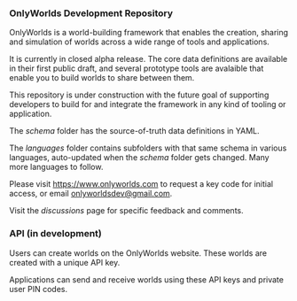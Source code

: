 ### OnlyWorlds Development Repository

OnlyWorlds is a world-building framework that enables the creation, sharing and simulation of worlds across a wide range of tools and applications.

It is currently in closed alpha release. The core data definitions are available in their first public draft, and several prototype tools are avalaible that enable you to build worlds to share between them.

This repository is under construction with the future goal of supporting developers to build for and integrate the framework in any kind of tooling or application.

The _schema_ folder has the source-of-truth data definitions in YAML.

The _languages_ folder contains subfolders with that same schema in various languages, auto-updated when the _schema_ folder gets changed. Many more languages to follow.

Please visit https://www.onlyworlds.com to request a key code for initial access, or email onlyworldsdev@gmail.com.

Visit the _discussions_ page for specific feedback and comments.


### API (in development)
 
Users can create worlds on the OnlyWorlds website. These worlds are created with a unique API key.

Applications can send and receive worlds using these API keys and private user PIN codes.




